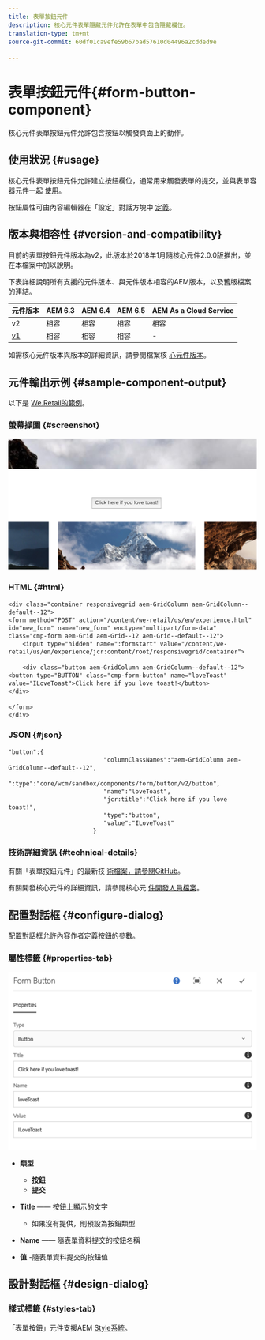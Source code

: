 ```yaml
---
title: 表單按鈕元件
description: 核心元件表單隱藏元件允許在表單中包含隱藏欄位。
translation-type: tm+mt
source-git-commit: 60df01ca9efe59b67bad57610d04496a2cdded9e

---
```



# 表單按鈕元件{#form-button-component}

核心元件表單按鈕元件允許包含按鈕以觸發頁面上的動作。

## 使用狀況 {#usage}

核心元件表單按鈕元件允許建立按鈕欄位，通常用來觸發表單的提交，並與表單容器元件一起 [使用](form-container.md)。

按鈕屬性可由內容編輯器在「設定」對話方塊中 [定義](form-button.md)。

## 版本與相容性 {#version-and-compatibility}

目前的表單按鈕元件版本為v2，此版本於2018年1月隨核心元件2.0.0版推出，並在本檔案中加以說明。

下表詳細說明所有支援的元件版本、與元件版本相容的AEM版本，以及舊版檔案的連結。

| 元件版本 | AEM 6.3 | AEM 6.4 | AEM 6.5 | AEM As a Cloud Service |
|--- |--- |--- |--- |---|
| v2 | 相容 | 相容 | 相容 | 相容 |
| [v1](form-button-v1.md) | 相容 | 相容 | 相容 | - |

如需核心元件版本與版本的詳細資訊，請參閱檔案核 [心元件版本](versions.md)。

## 元件輸出示例 {#sample-component-output}

以下是 [We.Retail的範例](https://helpx.adobe.com/experience-manager/6-5/sites/developing/using/we-retail.html)。

### 螢幕擷圖 {#screenshot}

![](assets/screen_shot_2018-01-12at120021.png)

### HTML {#html}

```
<div class="container responsivegrid aem-GridColumn aem-GridColumn--default--12">
<form method="POST" action="/content/we-retail/us/en/experience.html" id="new_form" name="new_form" enctype="multipart/form-data" class="cmp-form aem-Grid aem-Grid--12 aem-Grid--default--12">
    <input type="hidden" name=":formstart" value="/content/we-retail/us/en/experience/jcr:content/root/responsivegrid/container">
    
    <div class="button aem-GridColumn aem-GridColumn--default--12">
<button type="BUTTON" class="cmp-form-button" name="loveToast" value="ILoveToast">Click here if you love toast!</button>
</div>

</form>
</div>
```

### JSON {#json}

```
"button":{  
                           "columnClassNames":"aem-GridColumn aem-GridColumn--default--12",
                           ":type":"core/wcm/sandbox/components/form/button/v2/button",
                           "name":"loveToast",
                           "jcr:title":"Click here if you love toast!",
                           "type":"button",
                           "value":"ILoveToast"
                        }
```

### 技術詳細資訊 {#technical-details}

有關「表單按鈕元件」的最新技 [術檔案，請參閱GitHub](https://adobe.com/go/aem_cmp_tech_form_button_v2)。

有關開發核心元件的詳細資訊，請參閱核心元 [件開發人員檔案](developing.md)。

## 配置對話框 {#configure-dialog}

配置對話框允許內容作者定義按鈕的參數。

### 屬性標籤 {#properties-tab}

![](assets/screen_shot_2018-01-12at120433.png)

* **類型**

   * **按鈕**
   * **提交**

* **Title** —— 按鈕上顯示的文字

   * 如果沒有提供，則預設為按鈕類型

* **Name** —— 隨表單資料提交的按鈕名稱
* **值** -隨表單資料提交的按鈕值

## 設計對話框 {#design-dialog}

### 樣式標籤 {#styles-tab}

「表單按鈕」元件支援AEM [Style系統](authoring.md#component-styling)。
